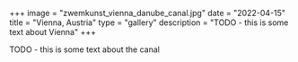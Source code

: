 +++
image = "zwemkunst_vienna_danube_canal.jpg" 
date = "2022-04-15" 
title = "Vienna, Austria" 
type = "gallery"
description = "TODO - this is some text about Vienna"
+++

TODO - this is some text about the canal
